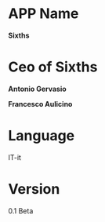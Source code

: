 # APP Name
**Sixths** 
# Ceo of Sixths
**Antonio Gervasio**

**Francesco Aulicino**

# Language
IT-it

# Version
0.1 Beta
